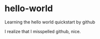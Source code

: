 # hello-world
Learning the hello world quickstart by github

I realize that I misspelled github, nice. 
